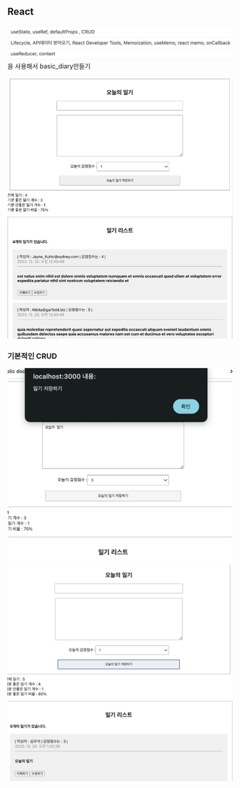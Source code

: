 ## React

![Alt text](image-1.png)
을 사용해서 basic_diary만들기

![Alt text](image.png)

### 기본적인 CRUD

![Alt text](image-2.png)
![Alt text](image-3.png)
